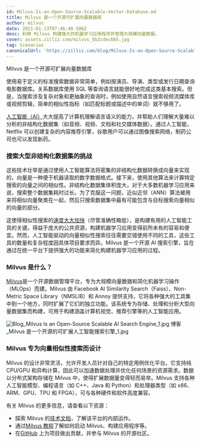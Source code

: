 ```yaml
---
id: Milvus-Is-an-Open-Source-Scalable-Vector-Database.md
title: Milvus 是一个开源可扩展向量数据库
author: milvus
date: 2021-01-13T07:46:40.506Z
desc: 利用 Milvus 构建强大的机器学习应用程序并管理大规模向量数据。
cover: assets.zilliz.com/milvus_5b2cdec665.jpg
tag: Scenarios
canonicalUrl: 'https://zilliz.com/blog/Milvus-Is-an-Open-Source-Scalable-Vector-Database'
---
```

<custom-h1>Milvus 是一个开源可扩展向量数据库</custom-h1><p>使用易于定义的标准搜索数据非常简单，例如按演员、导演、类型或发行日期查询电影数据库。关系数据库使用 SQL 等查询语言就能很好地完成这类基本搜索。但是，当搜索涉及复杂对象和更抽象的查询时，例如使用自然语言搜索视频流媒体库或视频剪辑，简单的相似性指标（如匹配标题或描述中的单词）就不够用了。</p>
<p><a href="https://medium.com/unstructured-data-service/the-easiest-way-to-search-among-1-billion-image-vectors-d6faf72e361f#d62b">人工智能（AI）</a>大大提高了计算机理解语言语义的能力，并帮助人们理解大量难以分析的非结构化数据集（如音频、视频、文档和社交媒体数据）。通过人工智能，Netflix 可以创建复杂的内容推荐引擎，谷歌用户可以通过图像搜索网络，制药公司也可以发现新药。</p>
<h3 id="The-challenge-of-searching-large-unstructured-datasets" class="common-anchor-header">搜索大型非结构化数据集的挑战</h3><p>这些技术壮举是通过使用人工智能算法将密集的非结构化数据转换成向量来实现的，向量是一种便于机器读取的数字数据格式。接下来，使用其他算法来计算特定搜索的向量之间的相似性。非结构化数据集体积庞大，对于大多数机器学习应用来说，搜索整个数据集耗时过长。为了克服这一问题，近似近邻（ANN）算法被用来将相似向量聚类在一起，然后只搜索数据集中最有可能包含与目标搜索向量相似的向量的部分。</p>
<p>这使得相似性搜索的<a href="https://medium.com/unstructured-data-service/how-to-choose-an-index-in-milvus-4f3d15259212#7a9a">速度大大加快</a>（尽管准确性略低），是构建有用的人工智能工具的关键。得益于庞大的公共资源，构建机器学习应用变得前所未有的容易和便宜。然而，人工智能驱动的向量相似性搜索往往需要交错使用不同的工具，这些工具的数量和复杂程度因具体项目要求而异。Milvus 是一个开源 AI 搜索引擎，旨在通过在统一平台下提供强大的功能来简化构建机器学习应用的过程。</p>
<h3 id="What-is-Milvus" class="common-anchor-header">Milvus 是什么？</h3><p><a href="https://milvus.io/">Milvus</a>是一个开源数据管理平台，专为大规模向量数据和简化机器学习操作（MLOps）而建。Milvus 由 Facebook AI Similarity Search（Faiss）、Non-Metric Space Library（NMSLIB）和 Annoy 提供支持，它将各种强大的工具集中到一个地方，同时扩展了它们的独立功能。该系统专为存储、处理和分析大型向量数据集而构建，可用于构建涵盖计算机视觉、推荐引擎等的人工智能应用。</p>
<p>
  
   <span class="img-wrapper"> <img translate="no" src="https://assets.zilliz.com/Blog_Milvus_Is_an_Open_Source_Scalable_AI_Search_Engine_1_997255eb27.jpg" alt="Blog_Milvus Is an Open-Source Scalable AI Search Engine_1.jpg" class="doc-image" id="blog_milvus-is-an-open-source-scalable-ai-search-engine_1.jpg" />
   </span> <span class="img-wrapper"> <span>博客_Milvus 是一个开源的可扩展人工智能搜索引擎_1.jpg</span> </span></p>
<h3 id="Milvus-was-made-to-power-vector-similarity-search" class="common-anchor-header">Milvus 专为向量相似性搜索而设计</h3><p>Milvus 的设计非常灵活，允许开发人员针对自己的特定用例优化平台。它支持纯 CPU/GPU 和异构计算，因此可以加速数据处理并优化任何场景的资源需求。数据以分布式架构存储在 Milvus 中，使得扩展数据量变得轻而易举。Milvus 支持各种人工智能模型、编程语言（如 C++、Java 和 Python）和处理器类型（如 x86、ARM、GPU、TPU 和 FPGA），可与各种硬件和软件高度兼容。</p>
<p>有关 Milvus 的更多信息，请查看以下资源：</p>
<ul>
<li>探索 Milvus 的<a href="https://milvus.io/">技术文档</a>，了解该平台的内部运作。</li>
<li>通过<a href="https://tutorials.milvus.io/">Milvus 教程</a>了解如何启动 Milvus、构建应用程序等。</li>
<li>在<a href="https://github.com/milvus-io">GitHub</a> 上为项目做出贡献，并参与 Milvus 的开源社区。</li>
</ul>
